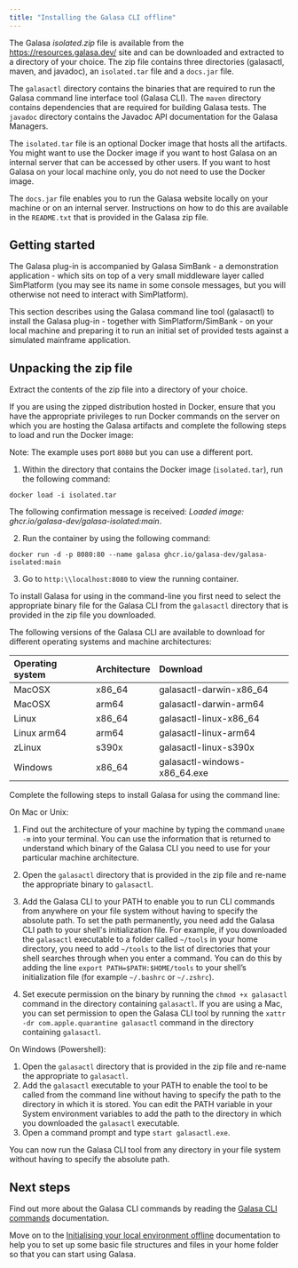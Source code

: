 ```yaml
---
title: "Installing the Galasa CLI offline"
---
```


The Galasa _isolated.zip_ file is available from the <a href="https://resources.galasa.dev" target="_blank">https://resources.galasa.dev/</a> site and can be downloaded and extracted to a directory of your choice. The zip file contains three directories (galasactl, maven, and javadoc), an `isolated.tar` file and a `docs.jar` file. 

The `galasactl` directory contains the binaries that are required to run the Galasa command line interface tool (Galasa CLI). The `maven` directory contains dependencies that are required for building Galasa tests. The `javadoc` directory contains the Javadoc API documentation for the Galasa Managers.

The `isolated.tar` file is an optional Docker image that hosts all the artifacts. You might want to use the Docker image if you want to host Galasa on an internal server that can be accessed by other users. If you want to host Galasa on your local machine only, you do not need to use the Docker image. 

The `docs.jar` file enables you to run the Galasa website locally on your machine or on an internal server. Instructions on how to do this are available in the `README.txt` that is provided in the Galasa zip file. 

## Getting started

The Galasa plug-in is accompanied by Galasa SimBank - a demonstration application - which sits on top of a very small middleware layer called SimPlatform (you may see its name in some console messages, but you will otherwise not need to interact with SimPlatform).

This section describes using the Galasa command line tool (galasactl) to install the Galasa plug-in - together with SimPlatform/SimBank - on your local machine and preparing it to run an initial set of provided tests against a simulated mainframe application.


## Unpacking the zip file

Extract the contents of the zip file into a directory of your choice.

If you are using the zipped distribution hosted in Docker, ensure that you have the appropriate privileges to run Docker commands on the server on which you are hosting the Galasa artifacts and complete the following steps to load and run the Docker image: 

Note: The example uses port `8080` but you can use a different port.

1. Within the directory that contains the Docker image (`isolated.tar`), run the following command:
```
docker load -i isolated.tar
``` 

The following confirmation message is received: _Loaded image: ghcr.io/galasa-dev/galasa-isolated:main_.

2. Run the container by using the following command: 
```
docker run -d -p 8080:80 --name galasa ghcr.io/galasa-dev/galasa-isolated:main
```

3. Go to `http:\\localhost:8080` to view the running container. 


To install Galasa for using in the command-line you first need to select the appropriate binary file for the Galasa CLI from the `galasactl` directory that is provided in the zip file you downloaded.

The following versions of the Galasa CLI are available to download for different operating systems and machine architectures:

| Operating system  |  Architecture  | Download  |
| :---- | :---- | :-------- | 
| MacOSX | x86_64 | galasactl-darwin-x86_64 |
| MacOSX | arm64 | galasactl-darwin-arm64 |
| Linux | x86_64 | galasactl-linux-x86_64 | 
| Linux arm64 | arm64 | galasactl-linux-arm64 | 
| zLinux  | s390x| galasactl-linux-s390x | 
| Windows | x86_64| galasactl-windows-x86_64.exe | 


Complete the following steps to install Galasa for using the command line:

On Mac or Unix:

1. Find out the architecture of your machine by typing the command `uname -m` into your terminal. You can use the information that is returned to understand which binary of the Galasa CLI you need to use for your particular machine architecture.

1. Open the `galasactl` directory that is provided in the zip file and re-name the appropriate binary to `galasactl`. 

1. Add the Galasa CLI to your PATH to enable you to run CLI commands from anywhere on your file system without having to specify the absolute path. To set the path permanently, you need add the Galasa CLI path to your shell's initialization file. For example, if you downloaded the `galasactl` executable to a folder called `~/tools` in your home directory, you need to add `~/tools` to the list of directories that your shell searches through when you enter a command. You can do this by adding the line `export PATH=$PATH:$HOME/tools` to your shell’s initialization file (for example `~/.bashrc` or `~/.zshrc`).

1. Set execute permission on the binary by running the `chmod +x galasactl` command in the directory containing `galasactl`. If you are using a Mac, you can set permission to open the Galasa CLI tool by running the `xattr -dr com.apple.quarantine galasactl` command in the directory containing `galasactl`.


On Windows (Powershell):

1. Open the `galasactl` directory that is provided in the zip file and re-name the appropriate to `galasactl`. 
2. Add the `galasactl` executable to your PATH to enable the tool to be called from the command line without having to specify the path to the directory in which it is stored. You can edit the PATH variable in your System environment variables to add the path to the directory in which you downloaded the `galasactl` executable.
3. Open a command prompt and type `start galasactl.exe`.

You can now run the Galasa CLI tool from any directory in your file system without having to specify the absolute path.

## Next steps

Find out more about the Galasa CLI commands by reading the [Galasa CLI commands](cli-command-reference-about-offline) documentation.

Move on to the [Initialising your local environment offline](initialising-home-folder-offline) documentation to help you to set up some basic file structures and files in your home folder so that you can start using Galasa.


